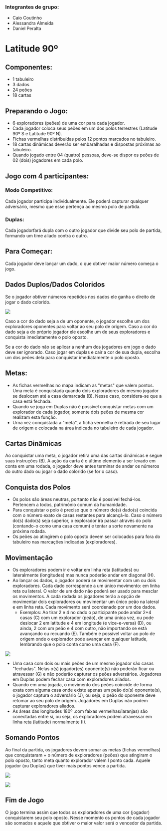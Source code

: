### Integrantes de grupo: 
 - Caio Coutinho
 - Alessandra Almeida
 - Daniel Peralta

# Latitude 90º


## Componentes:

-   1 tabuleiro
-   3 dados
-   24 peões
-   18 cartas

## Preparando o Jogo:

-   6 exploradores (peões) de uma cor para cada jogador.
-   Cada jogador coloca seus peões em um dos polos terrestres (Latitude 90º S e Latitude 90º N).
-   Fichas vermelhas distribuídas pelos 12 pontos marcados no tabuleiro.
-   18 cartas dinâmicas deverão ser embaralhadas e dispostas próximas ao tabuleiro.
-   Quando jogado entre 04 (quatro) pessoas, deve-se dispor os peões de 02 (dois) jogadores em cada polo.

## Jogo com 4 participantes:

### Modo Competitivo:

Cada jogador participa individualmente. Ele poderá capturar qualquer adversário, mesmo que esse pertença ao mesmo polo de partida.

### Duplas:

Cada jogadorfará dupla com o outro jogador que divide seu polo de partida, formando um time aliado contra o outro.

## Para Começar:

Cada jogador deve lançar um dado, o que obtiver maior número começa o jogo.

## Dados Duplos/Dados Coloridos

Se o jogador obtiver números repetidos nos dados ele ganha o direito de jogar o dado colorido.

![](https://s3.us-west-2.amazonaws.com/secure.notion-static.com/28e3ab6b-8f4c-4026-b9e4-ac5d076b94e6/Untitled.png?X-Amz-Algorithm=AWS4-HMAC-SHA256&X-Amz-Credential=AKIAT73L2G45O3KS52Y5%2F20211017%2Fus-west-2%2Fs3%2Faws4_request&X-Amz-Date=20211017T230858Z&X-Amz-Expires=86400&X-Amz-Signature=a1538e6da7cae43898f59d265cde4b2fa4cd29930330ea78575023a4dcb39a52&X-Amz-SignedHeaders=host&response-content-disposition=filename%20%3D%22Untitled.png%22)

Caso a cor do dado seja a de um oponente, o jogador escolhe um dos exploradores oponentes para voltar ao seu polo de origem. Caso a cor do dado seja a do próprio jogador ele escolhe um de seus exploradores e conquista imediatamente o polo oposto.

Se a cor do dado não se aplicar a nenhum dos jogadores em jogo o dado deve ser ignorado. Caso jogar em duplas e cair a cor de sua dupla, escolha um dos peões dela para conquistar imediatamente o polo oposto.

## Metas:

-   As fichas vermelhas no mapa indicam as "metas" que valem pontos. Uma meta é conquistada quando dois exploradores do mesmo jogador se deslocam até a casa demarcada (B). Nesse caso, considera-se que a casa está fechada.
-   Quando se joga em Duplas não é possível conquistar metas com um explorador de cada jogador, somente dois peões de mesma cor realizam esta função.
-   Urna vez conquistada a "meta", a ficha vermelha é retirada de seu lugar de origem e colocada na área indicada no tabuleiro de cada jogador.

## Cartas Dinâmicas

Ao conquistar uma meta, o jogador retira uma das cartas dinâmicas e segue suas instruções (B). A ação da carta é o último elemento a ser levado em conta em uma rodada, o jogador deve antes terminar de andar os números do outro dado ou jogar o dado colorido (se for o caso).

## Conquista dos Polos

-   Os polos são áreas neutras, portanto não é possivel fechá-los. Pertencem a todos, patrimônio comum da humanidade.
-   Para conquistar o polo é preciso que o número do(s) dado(s) coincida com o número exato de casas restantes para alcançá-lo. Caso o número do(s) dado(s) seja superior, o explorador irá passar através do polo (contando-o como uma casa comum) e tentar a sorte novamente na próxima rodada.
-   Os peões ao atingirem o polo oposto devem ser colocados para fora do tabuleiro nas marcações indicadas (exploradores).

## Movimentação

-   Os exploradores podem ir e voltar em linha reta (latitudes) ou lateralrnente (longitudes) mas nunca poderão andar em diagonal (H).
-   Ao lançar os dados, o jogador poderá se movimentar com um ou dois exploradores. Cada dado corresponde a um único movimento: em linha reta ou lateral. O valor de um dado não poderá ser usado para mesclar os movimentos. A cada rodada os jogadores terão a opção de movimentar dois exploradores ou movimentar um único peão na lateral e em linha reta. Cada movimento será coordenado por um dos dados.
    -   Exemplos: Ao tirar 2 e 4 no dado o participante pode andar 2+4 casas (C) com um explorador (peão), de uma única vez, ou pode deslocar 2 em latitude e 4 em longitude (e vice-e-versa) (D), ou ainda, 2 com um peão e 4 com outro, não importando se está avançando ou recuando (E). Também é possível voltar ao polo de origem onde o explorador pode avançar em qualquer latitude, lembrando que o polo conta como uma casa (F).

![](https://s3.us-west-2.amazonaws.com/secure.notion-static.com/45266921-a7f7-4b40-817d-625c93f8292a/Untitled.png?X-Amz-Algorithm=AWS4-HMAC-SHA256&X-Amz-Credential=AKIAT73L2G45O3KS52Y5%2F20211017%2Fus-west-2%2Fs3%2Faws4_request&X-Amz-Date=20211017T230920Z&X-Amz-Expires=86400&X-Amz-Signature=9fbb3bef044633cd6b2ab449d509eb5e1d565cc1c31f4d40434e594cfef06d46&X-Amz-SignedHeaders=host&response-content-disposition=filename%20%3D%22Untitled.png%22)
-   Uma casa com dois ou mais peões de um mesmo jogador são casas "fechadas". Nelas o(s) jogador(es) oponente(s) não poderão ficar ou atravessar (G) e não poderão capturar os peões adversários. Jogadores em Duplas podem fechar casa com exploradores aliados.
-   Quando em uma jogada, o movimento dos peões coincide de forma exata com alguma casa onde existe apenas um peão do(s) oponente(s), o jogador captura o adversário (J), ou seja, o peão do oponente deve retomar ao seu polo de origem. Jogadores em Duplas não podem capturar exploradores aliados.
-   As áreas das longitudes 180º .com faixas vermelhas/laranjas) são conectadas entre si, ou seja, os exploradores podem atravessar em linha reta (latitude) normalmente (I).

## Somando Pontos

Ao final da partida, os jogadores devem somar as metas (fichas vermelhas) que conquistaram + o número de exploradores (peões) que atingiram o polo oposto, tanto meta quanto explorador valem I ponto cada. Aquele jogador (ou Duplas) que tiver mais pontos vence a partida.

![](https://s3.us-west-2.amazonaws.com/secure.notion-static.com/42fe52c7-90ae-480b-a284-c13a2a2bd3d9/Untitled.png?X-Amz-Algorithm=AWS4-HMAC-SHA256&X-Amz-Credential=AKIAT73L2G45O3KS52Y5%2F20211017%2Fus-west-2%2Fs3%2Faws4_request&X-Amz-Date=20211017T231031Z&X-Amz-Expires=86400&X-Amz-Signature=0d8fe6dbcb0b4dd56132e04f24ad05d614d115749ce8ab7e00871c667857cd2a&X-Amz-SignedHeaders=host&response-content-disposition=filename%20%3D%22Untitled.png%22)

![](https://s3.us-west-2.amazonaws.com/secure.notion-static.com/099864cd-4578-4237-8ccd-81f353252ceb/Untitled.png?X-Amz-Algorithm=AWS4-HMAC-SHA256&X-Amz-Credential=AKIAT73L2G45O3KS52Y5%2F20211017%2Fus-west-2%2Fs3%2Faws4_request&X-Amz-Date=20211017T231036Z&X-Amz-Expires=86400&X-Amz-Signature=b6a2ca9e0d7b2af0c6b4e00f75bfb2e2685caf9720c58ee9c153903f316cd666&X-Amz-SignedHeaders=host&response-content-disposition=filename%20%3D%22Untitled.png%22)

## Fim de Jogo

O jogo termina assim que todos os exploradores de uma cor (jogador) conquistarem seu polo oposto. Nesse momento os pontos de cada jogador são somados e aquele que obtiver o maior valor será o vencedor da partida.